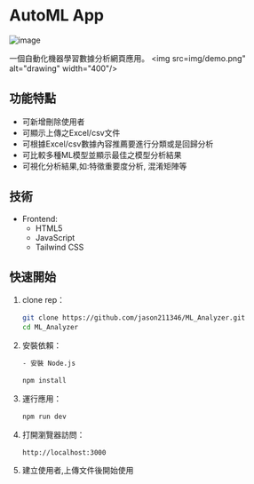 # AutoML App
![image](https://github.com/user-attachments/assets/1eba31e5-392f-4ed7-a8eb-77841d7596e4)


一個自動化機器學習數據分析網頁應用。
<img src=img/demo.png" alt="drawing" width="400"/>

## 功能特點

- 可新增刪除使用者
- 可顯示上傳之Excel/csv文件
- 可根據Excel/csv數據內容推薦要進行分類或是回歸分析
- 可比較多種ML模型並顯示最佳之模型分析結果
- 可視化分析結果,如:特徵重要度分析, 混淆矩陣等

## 技術

- Frontend: 
  - HTML5
  - JavaScript
  - Tailwind CSS

## 快速開始

1. clone rep：
   ```bash
   git clone https://github.com/jason211346/ML_Analyzer.git
   cd ML_Analyzer
   ```

2. 安裝依賴：
   ```bash
   - 安裝 Node.js
   ```
   ```bash
   npm install
   ```

3. 運行應用：
   ```bash
   npm run dev
   ```

4. 打開瀏覽器訪問：
   ```
   http://localhost:3000
   ```

6. 建立使用者,上傳文件後開始使用


